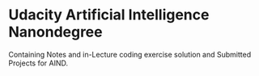 # Udacity Artificial Intelligence Nanondegree 
Containing Notes and in-Lecture coding exercise solution and Submitted Projects for AIND.


